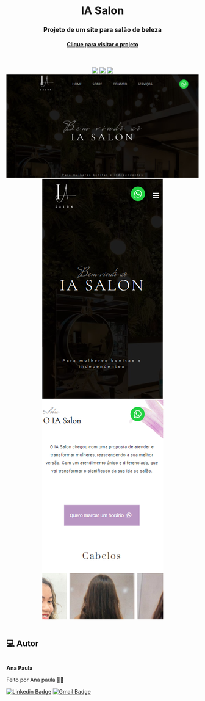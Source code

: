 
 
 <h1 align="center">IA Salon</h1>
 <h3 align="center"><strong>Projeto de um site para salão de beleza</strong>  </h3>
 <h4 align="center"><a href="https://anapaulasanto.github.io/IA-Salon/">Clique para visitar o projeto</a></h4>
 <br> <br>
 
 <div align="center">
 <img src="https://img.shields.io/badge/html5-%23E34F26.svg?style=for-the-badge&logo=html5&logoColor=white">
 <img src="https://img.shields.io/badge/css3-%231572B6.svg?style=for-the-badge&logo=css3&logoColor=white">
 <img src="https://img.shields.io/badge/javascript-%23323330.svg?style=for-the-badge&logo=javascript&logoColor=%23F7DF1E">
 </div>
 
 <div align="center">
  <img alt="banner" title="banner" src="./images/banner1.png">
   <img alt="banner" title="banner" src="./images/banner2.png">
  <img alt="banner" title="banner" src="./images/banner3.png">
</div>
  
  
<br>
<h2> 💻 Autor</h2>

 <img style="border-radius: 50%;" src="https://avatars.githubusercontent.com/u/149811410?s=400&u=bb09c5d7f36aed097c3d8654b8d445ee587ed4b1&v=4" width="100px;" alt=""/>
 <br />
 <b>Ana Paula</b>


Feito por Ana paula 👋🏽 

[![Linkedin Badge](https://img.shields.io/badge/-Ana-blue?style=flat-square&logo=Linkedin&logoColor=white&link=https://www.linkedin.com/in/ana-paula-araujo-22bb69267?utm_source=share&utm_campaign=share_via&utm_content=profile&utm_medium=ios_app)](https://www.linkedin.com/in/ana-paula-araujo-22bb69267?utm_source=share&utm_campaign=share_via&utm_content=profile&utm_medium=ios_app) 
[![Gmail Badge](https://img.shields.io/badge/-Gmail-c14438?style=flat-square&logo=Gmail&logoColor=white&link=mailto:ana.paraujosanto@gmail.com)](mailto:ana.paraujosanto@gmail.com)
